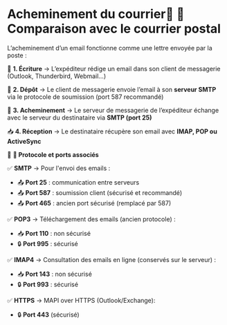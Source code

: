 # Acheminement du courrier🔹 **📌 Comparaison avec le courrier postal**

L’acheminement d’un email fonctionne comme une lettre envoyée par la poste :

📜 **1. Écriture** → L’expéditeur rédige un email dans son client de messagerie (Outlook, Thunderbird, Webmail…)

📮 **2. Dépôt** → Le client de messagerie envoie l’email à son **serveur SMTP** via le protocole de soumission (port 587 recommandé)

🚚 **3. Acheminement** → Le serveur de messagerie de l’expéditeur échange avec le serveur du destinataire via **SMTP (port 25)**

📥 **4. Réception** → Le destinataire récupère son email avec **IMAP, POP ou ActiveSync**



🔹 **📌 Protocole et ports associés**

✅ **SMTP** → Pour l'envoi des emails :

- 📤 **Port 25** : communication entre serveurs
- 📤 **Port 587** : soumission client (sécurisé et recommandé)
- 📤 **Port 465** : ancien port sécurisé (remplacé par 587)



✅ **POP3** → Téléchargement des emails (ancien protocole) :

- 📥 **Port 110** : non sécurisé
- 🔒 **Port 995** : sécurisé



✅ **IMAP4** → Consultation des emails en ligne (conservés sur le serveur) :

- 📥 **Port 143** : non sécurisé
- 🔒 **Port 993** : sécurisé



✅ **HTTPS** → MAPI over HTTPS (Outlook/Exchange):

- 🔒 **Port 443** (sécurisé)
